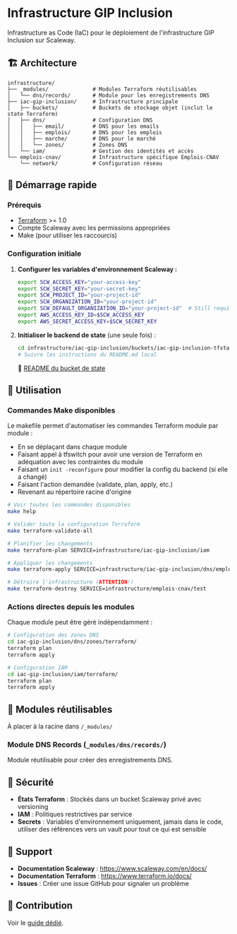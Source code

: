 # Infrastructure GIP Inclusion

Infrastructure as Code (IaC) pour le déploiement de l'infrastructure GIP Inclusion sur Scaleway.

## 🏗️ Architecture

```
infrastructure/
├── _modules/              # Modules Terraform réutilisables
│   └── dns/records/       # Module pour les enregistrements DNS
├── iac-gip-inclusion/     # Infrastructure principale
│   ├── buckets/           # Buckets de stockage objet (inclut le state Terraform)
│   ├── dns/               # Configuration DNS
│   │   ├── email/         # DNS pour les emails
│   │   ├── emplois/       # DNS pour les emplois
│   │   ├── marche/        # DNS pour le marché
│   │   └── zones/         # Zones DNS
│   └── iam/               # Gestion des identités et accès
└── emplois-cnav/          # Infrastructure spécifique Emplois-CNAV
    └── network/           # Configuration réseau
```

## 🚀 Démarrage rapide

### Prérequis

- [Terraform](https://developer.hashicorp.com/terraform/install) >= 1.0
- Compte Scaleway avec les permissions appropriées
- Make (pour utiliser les raccourcis)

### Configuration initiale

1. **Configurer les variables d'environnement Scaleway :**

   ```bash
   export SCW_ACCESS_KEY="your-access-key"
   export SCW_SECRET_KEY="your-secret-key"
   export SCW_PROJECT_ID="your-project-id"
   export SCW_ORGANIZATION_ID="your-project-id"
   export SCW_DEFAULT_ORGANIZATION_ID="your-project-id"  # Still required despite the documentation...
   export AWS_ACCESS_KEY_ID=$SCW_ACCESS_KEY
   export AWS_SECRET_ACCESS_KEY=$SCW_SECRET_KEY
   ```

2. **Initialiser le backend de state** (une seule fois) :

   ```bash
   cd infrastructure/iac-gip-inclusion/buckets/iac-gip-inclusion-tfstate/terraform/
   # Suivre les instructions du README.md local
   ```

   📝 [README du bucket de state](infrastructure/iac-gip-inclusion/buckets/iac-gip-inclusion-tfstate/terraform/README.md)


## 📝 Utilisation

### Commandes Make disponibles

Le makefile permet d'automatiser les commandes Terraform module par module :
- En se déplaçant dans chaque module
- Faisant appel à tfswitch pour avoir une version de Terraform en adéquation avec les contraintes du module
- Faisant un `init -reconfigure` pour modifier la config du backend (si elle a changé)
- Faisant l'action demandée (validate, plan, apply, etc.)
- Revenant au répertoire racine d'origine

```bash
# Voir toutes les commandes disponibles
make help

# Valider toute la configuration Terraform
make terraform-validate-all

# Planifier les changements
make terraform-plan SERVICE=infrastructure/iac-gip-inclusion/iam

# Appliquer les changements
make terraform-apply SERVICE=infrastructure/iac-gip-inclusion/dns/emplois

# Détruire l'infrastructure (ATTENTION!)
make terraform-destroy SERVICE=infrastructure/emplois-cnav/test
```

### Actions directes depuis les modules

Chaque module peut être géré indépendamment :

```bash
# Configuration des zones DNS
cd iac-gip-inclusion/dns/zones/terraform/
terraform plan
terraform apply

# Configuration IAM
cd iac-gip-inclusion/iam/terraform/
terraform plan
terraform apply
```

## 🔧 Modules réutilisables

À placer à la racine dans `/_modules/`

### Module DNS Records (`_modules/dns/records/`)

Module réutilisable pour créer des enregistrements DNS.


## 🔐 Sécurité

- **États Terraform** : Stockés dans un bucket Scaleway privé avec versioning
- **IAM** : Politiques restrictives par service
- **Secrets** : Variables d'environnement uniquement, jamais dans le code, utiliser des références vers un vault pour tout ce qui est sensible


## 🛟 Support

- **Documentation Scaleway** : https://www.scaleway.com/en/docs/
- **Documentation Terraform** : https://www.terraform.io/docs/
- **Issues** : Créer une issue GitHub pour signaler un problème

## 🤝 Contribution

Voir le [guide dédié](CONTRIBUTING.md).
